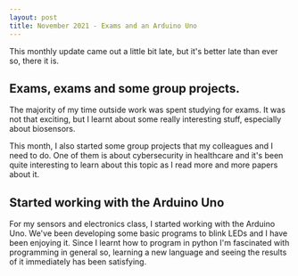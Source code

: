 ```yaml
---
layout: post
title: November 2021 - Exams and an Arduino Uno
---
```


This monthly update came out a little bit late, but it's better late than ever so, there it is.

## Exams, exams and some group projects.
The majority of my time outside work was spent studying for exams. It was not that exciting, but I learnt about some really interesting stuff, especially about biosensors. 

This month, I also started some group projects that my colleagues and I need to do. One of them is about cybersecurity in healthcare and it's been quite interesting to learn about this topic as I read more and more papers about it.

## Started working with the Arduino Uno
For my sensors and electronics class, I started working with the Arduino Uno. We've been developing some basic programs to blink LEDs and I have been enjoying it. Since I learnt how to program in python I'm fascinated with programming in general so, learning a new language and seeing the results of it immediately has been satisfying.
